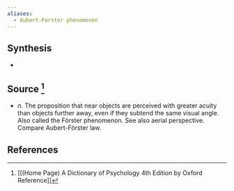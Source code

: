 ```yaml
---
aliases:
  - Aubert-Forster phenomenon
---
```

## Synthesis
- 
## Source [^1]
- $n$. The proposition that near objects are perceived with greater acuity than objects further away, even if they subtend the same visual angle. Also called the Förster phenomenon. See also aerial perspective. Compare Aubert-Förster law.
## References

[^1]: [[(Home Page) A Dictionary of Psychology 4th Edition by Oxford Reference]]